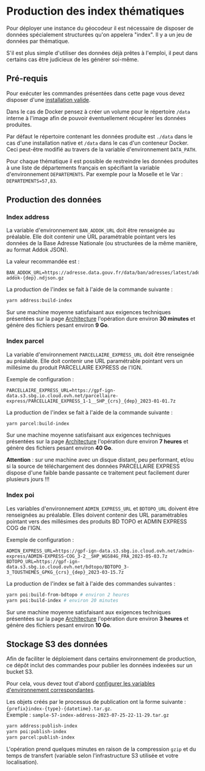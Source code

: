 # Production des index thématiques

Pour déployer une instance du géocodeur il est nécessaire de disposer de données spécialement structurées qu'on appelera "index". Il y a un jeu de données par thématique.

S'il est plus simple d'utiliser des données déjà prêtes à l'emploi, il peut dans certains cas être judicieux de les générer soi-même.

## Pré-requis

Pour exécuter les commandes présentées dans cette page vous devez disposer d'une [installation valide](installation.md).

Dans le cas de Docker pensez à créer un volume pour le répertoire `/data` interne à l'image afin de pouvoir éventuellement récupérer les données produites.

Par défaut le répertoire contenant les données produite est `./data` dans le cas d'une installation native et `/data` dans le cas d'un conteneur Docker. Ceci peut-être modifié au travers de la variable d'environnement `DATA_PATH`.

Pour chaque thématique il est possible de restreindre les données produites à une liste de départements français en spécifiant la variable d'environnement `DEPARTEMENTS`. Par exemple pour la Moselle et le Var : `DEPARTEMENTS=57,83`.

## Production des données

### Index address

La variable d'environnement `BAN_ADDOK_URL` doit être renseignée au préalable. Elle doit contenir une URL paramétrable pointant vers les données de la Base Adresse Nationale (ou structurées de la même manière, au format Addok JSON).

La valeur recommandée est :
```
BAN_ADDOK_URL=https://adresse.data.gouv.fr/data/ban/adresses/latest/addok/adresses-addok-{dep}.ndjson.gz
```

La production de l'index se fait à l'aide de la commande suivante :
```bash
yarn address:build-index
```

Sur une machine moyenne satisfaisant aux exigences techniques présentées sur la page [Architecture](architecture.md) l'opération dure environ **30 minutes** et génère des fichiers pesant environ **9 Go**.

### Index parcel

La variable d'environnement `PARCELLAIRE_EXPRESS_URL` doit être renseignée au préalable. Elle doit contenir une URL paramétrable pointant vers un millésime du produit PARCELLAIRE EXPRESS de l'IGN.

Exemple de configuration :
```
PARCELLAIRE_EXPRESS_URL=https://gpf-ign-data.s3.sbg.io.cloud.ovh.net/parcellaire-express/PARCELLAIRE_EXPRESS_1-1__SHP_{crs}_{dep}_2023-01-01.7z
```

La production de l'index se fait à l'aide de la commande suivante :
```bash
yarn parcel:build-index
```

Sur une machine moyenne satisfaisant aux exigences techniques présentées sur la page [Architecture](architecture.md) l'opération dure environ **7 heures** et génère des fichiers pesant environ **40 Go**.

**Attention** : sur une machine avec un disque distant, peu performant, et/ou si la source de téléchargement des données PARCELLAIRE EXPRESS dispose d'une faible bande passante ce traitement peut facilement durer plusieurs jours !!!

### Index poi

Les variables d'environnement `ADMIN_EXPRESS_URL` et `BDTOPO_URL` doivent être renseignées au préalable. Elles doivent contenir des URL paramétrables pointant vers des millésimes des produits BD TOPO et ADMIN EXPRESS COG de l'IGN.

Exemple de configuration :
```
ADMIN_EXPRESS_URL=https://gpf-ign-data.s3.sbg.io.cloud.ovh.net/admin-express/ADMIN-EXPRESS-COG_3-2__SHP_WGS84G_FRA_2023-05-03.7z
BDTOPO_URL=https://gpf-ign-data.s3.sbg.io.cloud.ovh.net/bdtopo/BDTOPO_3-3_TOUSTHEMES_GPKG_{crs}_{dep}_2023-03-15.7z
```

La production de l'index se fait à l'aide des commandes suivantes :
```bash
yarn poi:build-from-bdtopo # environ 2 heures
yarn poi:build-index # environ 20 minutes
```

Sur une machine moyenne satisfaisant aux exigences techniques présentées sur la page [Architecture](architecture.md) l'opération dure environ **3 heures** et génère des fichiers pesant environ **10 Go**.

## Stockage S3 des données

Afin de faciliter le déploiement dans certains environnement de production, ce dépôt inclut des commandes pour publier les données indexées sur un bucket S3.

Pour cela, vous devez tout d'abord [configurer les variables d'environnement correspondantes](configuration.md).

Les objets créés par le processus de publication ont la forme suivante : `{prefix}index-{type}-{datetime}.tar.gz`.\
Exemple : `sample-57-index-address-2023-07-25-22-11-29.tar.gz`

```bash
yarn address:publish-index
yarn poi:publish-index
yarn parcel:publish-index
```

L'opération prend quelques minutes en raison de la compression `gzip` et du temps de transfert (variable selon l'infrastructure S3 utilisée et votre localisation).
